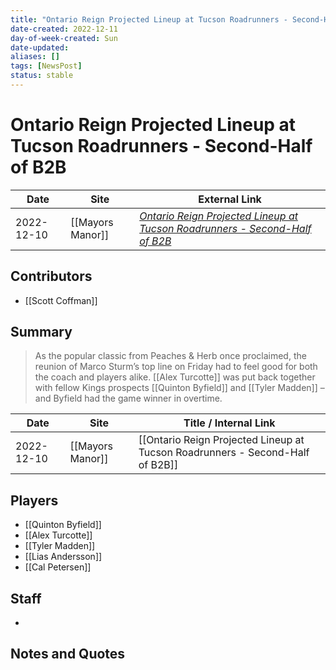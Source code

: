 ```yaml
---
title: "Ontario Reign Projected Lineup at Tucson Roadrunners - Second-Half of B2B"
date-created: 2022-12-11
day-of-week-created: Sun
date-updated: 
aliases: []
tags: [NewsPost]
status: stable
---
```


# Ontario Reign Projected Lineup at Tucson Roadrunners - Second-Half of B2B

| Date       | Site             | External Link                                                                                                                                                                           |
| ---------- | ---------------- | --------------------------------------------------------------------------------------------------------------------------------------------------------------------------------------- |
| 2022-12-10 | [[Mayors Manor]] | [*Ontario Reign Projected Lineup at Tucson Roadrunners - Second-Half of B2B*](https://mayorsmanor.com/2022/12/ontario-reign-projected-lineup-at-tucson-roadrunners-second-half-of-b2b/) |

## Contributors
- [[Scott Coffman]]

## Summary
>As the popular classic from Peaches & Herb once proclaimed, the reunion of Marco Sturm’s top line on Friday had to feel good for both the coach and players alike. [[Alex Turcotte]] was put back together with fellow Kings prospects [[Quinton Byfield]] and [[Tyler Madden]] – and Byfield had the game winner in overtime.

| Date       | Site             | Title / Internal Link                                                         |
| ---------- | ---------------- | ----------------------------------------------------------------------------- |
| 2022-12-10 | [[Mayors Manor]] | [[Ontario Reign Projected Lineup at Tucson Roadrunners - Second-Half of B2B]] |

## Players
- [[Quinton Byfield]]
- [[Alex Turcotte]]
- [[Tyler Madden]]
- [[Lias Andersson]]
- [[Cal Petersen]]

## Staff
- 

## Notes and Quotes
> 

